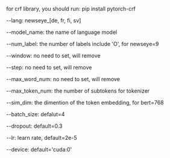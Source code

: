 for crf library, you should run: pip install pytorch-crf

--lang: newseye_[de, fr, fi, sv]

--model_name: the name of language model

--num_label: the number of labels include 'O', for newseye=9

--window: no need to set, will remove

--step:  no need to set, will remove

--max_word_num: no need to set, will remove

--max_token_num: the number of subtokens for tokenizer

--sim_dim: the dimention of the token embedding, for bert=768

--batch_size: defalut=4

--dropout: default=0.3

--lr: learn rate, default=2e-5

--device: default='cuda:0'